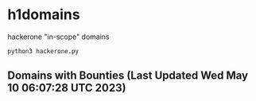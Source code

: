 # h1domains
hackerone "in-scope" domains

`python3 hackerone.py`
## Domains with Bounties (Last Updated Wed May 10 06:07:28 UTC 2023)
```

```
